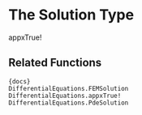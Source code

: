 # The Solution Type

appxTrue!

## Related Functions

```
{docs}
DifferentialEquations.FEMSolution
DifferentialEquations.appxTrue!
DifferentialEquations.PdeSolution
```
